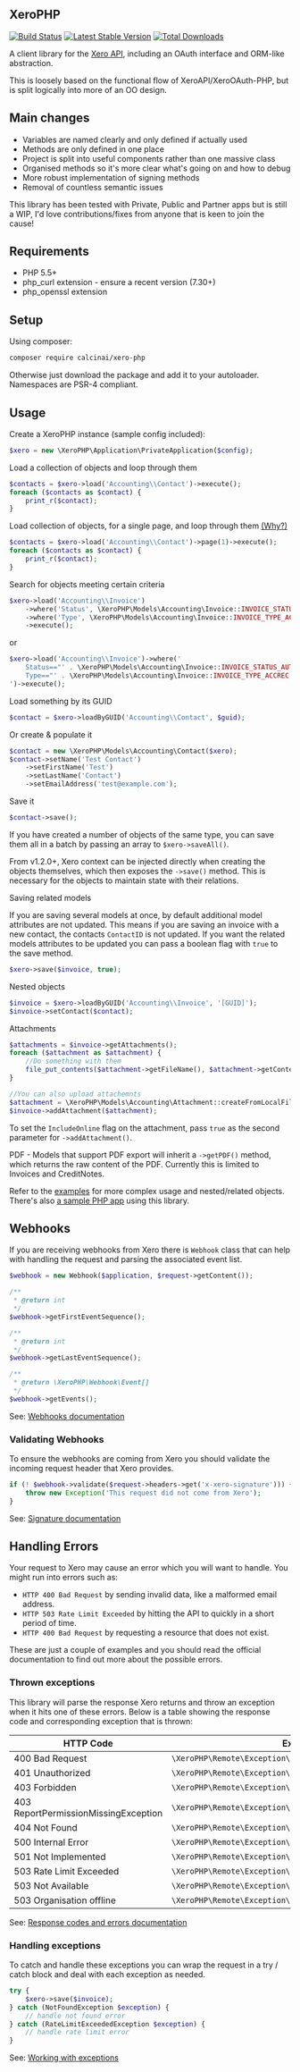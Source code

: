 XeroPHP
-----------------------

[![Build Status](https://travis-ci.org/calcinai/xero-php.svg?branch=master)](https://travis-ci.org/calcinai/xero-php)
[![Latest Stable Version](https://poser.pugx.org/calcinai/xero-php/v/stable)](https://packagist.org/packages/calcinai/xero-php)
[![Total Downloads](https://poser.pugx.org/calcinai/xero-php/downloads)](https://packagist.org/packages/calcinai/xero-php)

A client library for the [Xero API](<http://developer.xero.com>), including an OAuth interface and ORM-like abstraction.

This is loosely based on the functional flow of XeroAPI/XeroOAuth-PHP, but is split logically into more of an OO design.

## Main changes
* Variables are named clearly and only defined if actually used
* Methods are only defined in one place
* Project is split into useful components rather than one massive class
* Organised methods so it's more clear what's going on and how to debug
* More robust implementation of signing methods
* Removal of countless semantic issues

This library has been tested with Private, Public and Partner apps but is still a WIP, I'd love contributions/fixes from anyone that is keen to join the cause!

## Requirements
* PHP 5.5+
* php\_curl extension - ensure a recent version (7.30+)
* php\_openssl extension

## Setup

Using composer:

```bash
composer require calcinai/xero-php
```

Otherwise just download the package and add it to your autoloader.  Namespaces are PSR-4 compliant.

## Usage

Create a XeroPHP instance (sample config included):

```php
$xero = new \XeroPHP\Application\PrivateApplication($config);
```

Load a collection of objects and loop through them
```php
$contacts = $xero->load('Accounting\\Contact')->execute();
foreach ($contacts as $contact) {
    print_r($contact);
}
```

Load collection of objects, for a single page, and loop through them [(Why?)](<https://developer.xero.com/documentation/auth-and-limits/xero-api-limits#Systemlimits>)
```php
$contacts = $xero->load('Accounting\\Contact')->page(1)->execute();
foreach ($contacts as $contact) {
    print_r($contact);
}
```

Search for objects meeting certain criteria
```php
$xero->load('Accounting\\Invoice')
    ->where('Status', \XeroPHP\Models\Accounting\Invoice::INVOICE_STATUS_AUTHORISED)
    ->where('Type', \XeroPHP\Models\Accounting\Invoice::INVOICE_TYPE_ACCREC)
    ->execute();
```
or
```php
$xero->load('Accounting\\Invoice')->where('
    Status=="' . \XeroPHP\Models\Accounting\Invoice::INVOICE_STATUS_AUTHORISED . '" AND
    Type=="' . \XeroPHP\Models\Accounting\Invoice::INVOICE_TYPE_ACCREC . '"
')->execute();
```

Load something by its GUID
```php
$contact = $xero->loadByGUID('Accounting\\Contact', $guid);
```

Or create & populate it
```php
$contact = new \XeroPHP\Models\Accounting\Contact($xero);
$contact->setName('Test Contact')
    ->setFirstName('Test')
    ->setLastName('Contact')
    ->setEmailAddress('test@example.com');
```

Save it
```php
$contact->save();
```

If you have created a number of objects of the same type, you can save them all in a batch by passing an array to ```$xero->saveAll()```.

From v1.2.0+, Xero context can be injected directly when creating the objects themselves, which then exposes the ```->save()``` method.  This is necessary for the objects to maintain state with their relations.

Saving related models

If you are saving several models at once, by default additional model attributes are not updated. This means if you are saving an invoice with a new contact, the contacts `ContactID` is not updated. If you want the related models attributes to be updated you can pass a boolean flag with `true` to the save method.

```php
$xero->save($invoice, true);
```

Nested objects
```php
$invoice = $xero->loadByGUID('Accounting\\Invoice', '[GUID]');
$invoice->setContact($contact);
```

Attachments
```php
$attachments = $invoice->getAttachments();
foreach ($attachment as $attachment) {
    //Do something with them
    file_put_contents($attachment->getFileName(), $attachment->getContent());
}

//You can also upload attachemnts
$attachment = \XeroPHP\Models\Accounting\Attachment::createFromLocalFile('/path/to/image.jpg');
$invoice->addAttachment($attachment);
```

To set the `IncludeOnline` flag on the attachment, pass `true` as the second parameter for `->addAttachment()`.

PDF - Models that support PDF export will inherit a ```->getPDF()``` method, which returns the raw content of the PDF.  Currently this is limited to Invoices and CreditNotes.

Refer to the [examples](examples) for more complex usage and nested/related objects.  There's also [a sample PHP app](https://github.com/XeroAPI/xero-php-sample-app) using this library.

## Webhooks

If you are receiving webhooks from Xero there is `Webhook` class that can help with handling the request and parsing the associated event list.

```php
$webhook = new Webhook($application, $request->getContent());

/**
 * @return int
 */
$webhook->getFirstEventSequence();

/**
 * @return int
 */
$webhook->getLastEventSequence();

/**
 * @return \XeroPHP\Webhook\Event[]
 */
$webhook->getEvents();
```

See: [Webhooks documentation](https://developer.xero.com/documentation/webhooks/overview)

### Validating Webhooks

To ensure the webhooks are coming from Xero you should validate the incoming request header that Xero provides.

```php
if (! $webhook->validate($request->headers->get('x-xero-signature'))) {
    throw new Exception('This request did not come from Xero');
}
```

See: [Signature documentation](https://developer.xero.com/documentation/webhooks/configuring-your-server#intent)

## Handling Errors

Your request to Xero may cause an error which you will want to handle. You might run into errors such as:

- `HTTP 400 Bad Request` by sending invalid data, like a malformed email address.
- `HTTP 503 Rate Limit Exceeded` by hitting the API to quickly in a short period of time.
- `HTTP 400 Bad Request` by requesting a resource that does not exist.

These are just a couple of examples and you should read the official documentation to find out more about the possible errors.

### Thrown exceptions

This library will parse the response Xero returns and throw an exception when it hits one of these errors. Below is a table showing the response code and corresponding exception that is thrown:

| HTTP Code | Exception |
| --------- | ------------- |
| 400 Bad Request | `\XeroPHP\Remote\Exception\BadRequestException` |
| 401 Unauthorized | `\XeroPHP\Remote\Exception\UnauthorizedException` |
| 403 Forbidden | `\XeroPHP\Remote\Exception\ForbiddenException` |
| 403 ReportPermissionMissingException | `\XeroPHP\Remote\Exception\ReportPermissionMissingException` |
| 404 Not Found | `\XeroPHP\Remote\Exception\NotFoundException` |
| 500 Internal Error | `\XeroPHP\Remote\Exception\InternalErrorException` |
| 501 Not Implemented | `\XeroPHP\Remote\Exception\NotImplementedException` |
| 503 Rate Limit Exceeded | `\XeroPHP\Remote\Exception\RateLimitExceededException` |
| 503 Not Available | `\XeroPHP\Remote\Exception\NotAvailableException` |
| 503 Organisation offline | `\XeroPHP\Remote\Exception\OrganisationOfflineException` |

See: [Response codes and errors documentation](https://developer.xero.com/documentation/api/http-response-codes)

### Handling exceptions

To catch and handle these exceptions you can wrap the request in a try / catch block and deal with each exception as needed.

```php
try {
    $xero->save($invoice);
} catch (NotFoundException $exception) {
    // handle not found error
} catch (RateLimitExceededException $exception) {
    // handle rate limit error
}
```

See: [Working with exceptions](https://secure.php.net/manual/en/language.exceptions.php)
